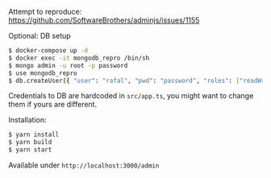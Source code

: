 Attempt to reproduce: https://github.com/SoftwareBrothers/adminjs/issues/1155

Optional: DB setup
```bash
$ docker-compose up -d
$ docker exec -it mongodb_repro /bin/sh
$ mongo admin -u root -p password
$ use mongodb_repro
$ db.createUser({ "user": "rafal", "pwd": "password", "roles": ["readWrite"] })
```
Credentials to DB are hardcoded in `src/app.ts`, you might want to change them if yours are different.

Installation:
```bash
$ yarn install
$ yarn build
$ yarn start
```

Available under `http://localhost:3000/admin`
